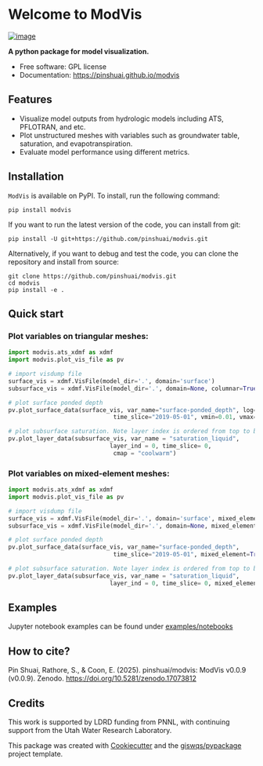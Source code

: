 # Welcome to ModVis


[![image](https://img.shields.io/pypi/v/modvis.svg)](https://pypi.python.org/pypi/modvis)


**A python package for model visualization.**


-   Free software: GPL license
-   Documentation: https://pinshuai.github.io/modvis
    

## Features

-   Visualize model outputs from hydrologic models including ATS, PFLOTRAN, and etc.
-   Plot unstructured meshes with variables such as groundwater table, saturation, and evapotranspiration.
-   Evaluate model performance using different metrics.

## Installation

`ModVis` is available on PyPI. To install, run the following command:

```
pip install modvis
```

If you want to run the latest version of the code, you can install from git:

```
pip install -U git+https://github.com/pinshuai/modvis.git
```

Alternatively, if you want to debug and test the code, you can clone the repository and install from source:

```
git clone https://github.com/pinshuai/modvis.git
cd modvis
pip install -e .
```

## Quick start

### Plot variables on triangular meshes:

```python
import modvis.ats_xdmf as xdmf
import modvis.plot_vis_file as pv

# import visdump file
surface_vis = xdmf.VisFile(model_dir='.', domain='surface')
subsurface_vis = xdmf.VisFile(model_dir='.', domain=None, columnar=True)

# plot surface ponded depth
pv.plot_surface_data(surface_vis, var_name="surface-ponded_depth", log=True,
                              time_slice="2019-05-01", vmin=0.01, vmax=4)

# plot subsurface saturation. Note layer index is ordered from top to bottom (0--top).
pv.plot_layer_data(subsurface_vis, var_name = "saturation_liquid", 
                             layer_ind = 0, time_slice= 0,
                              cmap = "coolwarm")
```

### Plot variables on mixed-element meshes:

```python
import modvis.ats_xdmf as xdmf
import modvis.plot_vis_file as pv

# import visdump file
surface_vis = xdmf.VisFile(model_dir='.', domain='surface', mixed_element=True)
subsurface_vis = xdmf.VisFile(model_dir='.', domain=None, mixed_element=True)

# plot surface ponded depth
pv.plot_surface_data(surface_vis, var_name="surface-ponded_depth", 
                              time_slice="2019-05-01", mixed_element=True)

# plot subsurface saturation. Note layer index is ordered from top to bottom (0--top).
pv.plot_layer_data(subsurface_vis, var_name = "saturation_liquid", 
                             layer_ind = 0, time_slice= 0, mixed_element=True)
```

## Examples

Jupyter notebook examples can be found under [examples/notebooks](./examples/notebooks)

## How to cite?

Pin Shuai, Rathore, S., & Coon, E. (2025). pinshuai/modvis: ModVis v0.0.9 (v0.0.9). Zenodo. https://doi.org/10.5281/zenodo.17073812

## Credits

This work is supported by LDRD funding from PNNL, with continuing support from the Utah Water Research Laboratory.

This package was created with [Cookiecutter](https://github.com/cookiecutter/cookiecutter) and the [giswqs/pypackage](https://github.com/giswqs/pypackage) project template.
